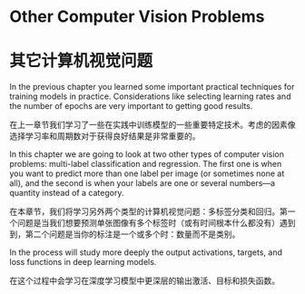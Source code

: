 # Other Computer Vision Problems

# 其它计算机视觉问题

In the previous chapter you learned some important practical techniques for training models in practice. Considerations like selecting learning rates and the number of epochs are very important to getting good results.

在上一章节我们学习了一些在实践中训练模型的一些重要特定技术。考虑的因素像选择学习率和周期数对于获得良好结果是非常重要的。

In this chapter we are going to look at two other types of computer vision problems: multi-label classification and regression. The first one is when you want to predict more than one label per image (or sometimes none at all), and the second is when your labels are one or several numbers—a quantity instead of a category.

在本章节，我们将学习另外两个类型的计算机视觉问题：多标签分类和回归。第一个问题是当我们想要预测单张图像有多个标签时（或有时间根本什么都没有）遇到到，第二个问题是当你的标注是一个或多个时：数量而不是类别。

In the process will study more deeply the output activations, targets, and loss functions in deep learning models.

在这个过程中会学习在深度学习模型中更深层的输出激活、目标和损失函数。